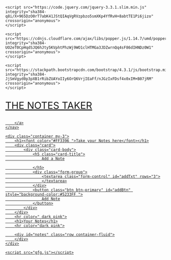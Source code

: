 <!DOCTYPE html>
<html lang="en">

<head>
    <link rel="stylesheet" href="https://stackpath.bootstrapcdn.com/bootstrap/4.3.1/css/bootstrap.min.css" integrity="sha384-ggOyR0iXCbMQv3Xipma34MD+dH/1fQ784/j6cY/iJTQUOhcWr7x9JvoRxT2MZw1T" crossorigin="anonymous">

    <script src="https://code.jquery.com/jquery-3.3.1.slim.min.js" integrity="sha384-q8i/X+965DzO0rT7abK41JStQIAqVgRVzpbzo5smXKp4YfRvH+8abtTE1Pi6jizo" crossorigin="anonymous">
    </script>

    <script src="https://cdnjs.cloudflare.com/ajax/libs/popper.js/1.14.7/umd/popper.min.js" integrity="sha384-UO2eT0CpHqdSJQ6hJty5KVphtPhzWj9WO1clHTMGa3JDZwrnQq4sF86dIHNDz0W1" crossorigin="anonymous">
    </script>

    <script src="https://stackpath.bootstrapcdn.com/bootstrap/4.3.1/js/bootstrap.min.js" integrity="sha384-JjSmVgyd0p3pXB1rRibZUAYoIIy6OrQ6VrjIEaFf/nJGzIxFDsf4x0xIM+B07jRM" crossorigin="anonymous">
    </script>
</head>

<body>
    <nav class="navbar navbar-expand-lg 
                navbar-light bg-success">
        <a class="navbar-brand" href="#">
            <p style="font-size: 30px;">
                <font color=>THE NOTES TAKER</font>
            </p>

        </a>
    </nav>

    <div class="container my-3">
        <h1><font color="#FF3396 ">Take your Notes here</font></h1>
        <div class="card">
            <div class="card-body">
                <h5 class="card-title">
                    Add a Note

                </h5>
                <div class="form-group">
                    <textarea class="form-control" id="addTxt" rows="3">
                    </textarea>
                </div>
                <button class="btn btn-primary" id="addBtn" style="background-color:#5233FF ">
                    Add Note
                </button>
            </div>
        </div>
        <hr color=" dark pink">
        <h1>Your Notes</h1>
        <hr color="dark pink">

        <div id="notes" class="row container-fluid">
        </div>
    </div>

    <script src="gfg.js"></script>
</body>

</html>
<script>
    showNotes();
    let addBtn = document.getElementById("addBtn");
    addBtn.addEventListener("click", function(e) {
        let addTxt = document.getElementById("addTxt");
        let notes = localStorage.getItem("notes");
    
        if (notes == null) notesObj = [];
        else notesObj = JSON.parse(notes);
    
        notesObj.push(addTxt.value);
        localStorage.setItem("notes", JSON.stringify(notesObj));
        addTxt.value = "";
    
        showNotes();
    });
    function showNotes() {
        let notes = localStorage.getItem("notes");
    
        if (notes == null) notesObj = [];
        else notesObj = JSON.parse(notes);
    
        let html = "";
    
        notesObj.forEach(function(element, index) {
            html += `<div class="noteCard my-2 mx-2 card" 
                style="width: 18rem;">
                    <div class="card-body">
                        <h5 class="card-title">
                            Note ${index + 1}
                        </h5>
                        <p class="card-text"> 
                            ${element}
                        </p>
     
                      <button id="${index}" onclick=
                        "deleteNote(this.id)"
                        class="btn btn-primary">
                        Delete Note
                    </button>
                </div>
            </div>`;
        });
    
        let notesElm = document.getElementById("notes");
    
        if (notesObj.length != 0) notesElm.innerHTML = html;
        else
            notesElm.innerHTML = `Nothing to show! 
            Use "Add a Note" section above to add notes.`;
    }
    
   
    function deleteNote(index) {
        let notes = localStorage.getItem("notes");
    
        if (notes == null) notesObj = [];
        else notesObj = JSON.parse(notes);
    
        notesObj.splice(index, 1);
    
        localStorage.setItem("notes", 
            JSON.stringify(notesObj));
    
        showNotes();
    }
    
</script>
